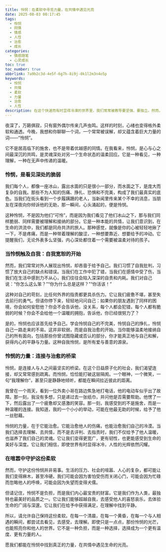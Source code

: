 ```yaml
---
title: 怜悯：在柔软中寻觅力量，在共情中遇见光亮
date: 2025-08-03 00:17:45
tags:
  - 怜悯
  - 同情
  - 情感
  - 人性
  - 治愈
  - 成长
categories:
  - 情感随笔
  - 心灵成长
toc: true
toc_number: true
abbrlink: 7a9b2c3d-4e5f-6g7h-8i9j-0k1l2m3n4o5p
keywords:
  - 怜悯
  - 共情
  - 柔软
  - 力量
  - 治愈
  - 人性
description: 在这个快速而有时显得冷漠的世界里，我们常常被教导要坚强、要独立。然而，在那些不经意的瞬间，当我们的心被他人的困境轻轻触动，当一种难以言喻的柔软涌上心头，我们才发现，原来“怜悯”并非脆弱，而是一种深植于人性的强大力量。它不是居高临下的施舍，而是灵魂深处的共鸣，是看见彼此脆弱后，选择伸出援手、给予理解的温柔。这是一种超越言语的连接，一种在黑暗中点亮微光的本能。
---
```


夜深了，万籁俱寂，只有窗外偶尔传来几声虫鸣。这样的时刻，心绪也变得格外柔软和通透。今晚，我想和你聊聊一个词，一个常常被误解，却又蕴含着巨大力量的词——“怜悯”。

它不是居高临下的施舍，也不是带着优越感的同情。在我看来，怜悯，是心与心之间最深沉的共鸣，是灵魂深处对另一个生命状态的温柔回应。它是一种看见，一种理解，一种在无声中传递的温暖。

### 怜悯，是看见深处的脆弱

我们每个人，都像一座冰山，露出水面的只是很小一部分，而水面之下，是庞大而复杂的自我。那些不为人知的伤痛、挣扎、恐惧和不完美，构成了我们最真实的底色。当我们在街头看到一个步履蹒跚的老人，当新闻里传来某个不幸的消息，当朋友在深夜向你倾诉他的无助，那一瞬间，心头涌起的，便是怜悯。

这种怜悯，不是因为他们“可怜”，而是因为我们看见了他们冰山之下，那与我们同样脆弱、同样需要被理解和接纳的部分。它是一种本能的共情，让我们意识到，在生命的洪流中，我们都是同舟共济的旅人。那种感觉，就像是你的心被轻轻地揪了一下，不是疼痛，而是一种带着理解的酸涩，一种想要靠近、想要给予的冲动。它提醒我们，无论外表多么坚强，内心深处都住着一个需要被温柔对待的孩子。

### 当怜悯触及自我：自我宽恕的开始

然而，我们常常对外人展现出怜悯，却吝啬于给予自己。我们习惯了自我批判，习惯了放大自己的缺点和错误。当我们在工作中犯了错，当我们在感情中受了伤，当我们在生活中感到力不从心，我们往往会陷入深深的自责和内耗。我们对自己说：“你怎么这么笨？”“你为什么总是这样？”“你活该！”

这种对自己的苛刻，比任何外界的指责都更具杀伤力。它让我们疲惫不堪，甚至失去前行的勇气。但请你停下来，轻轻地问问自己：如果你的朋友遇到了同样的困境，你会如何安慰他？你会不会告诉他，没关系，每个人都会犯错，每个人都有脆弱的时候？你会不会给他一个温暖的拥抱，告诉他，你已经很努力了？

是的，怜悯也应该首先给予自己。学会怜悯自己的不完美，怜悯自己的挣扎，怜悯自己一路走来的不易。这并非软弱，而是自我治愈的开始。当你能够温柔地接纳自己的所有面向，包括那些你曾试图隐藏或否认的部分，你才能真正地与自己和解，获得内心的平静与力量。这种自我怜悯，是所有爱与善意的源泉。

### 怜悯的力量：连接与治愈的桥梁

怜悯，是连接人与人之间最坚实的桥梁。在这个日益原子化的社会，我们渴望连接，却又常常感到疏离。而怜悯，恰恰能打破这层隔阂。一个眼神，一个微笑，一句“我理解你”，甚至只是静静地倾听，都能在瞬间拉近彼此的距离。

我曾在一个雨天，看到一位外卖小哥在路边焦急地打电话，他的电动车似乎出了故障。那一刻，我没有多想，只是递过去一张纸巾，并问他是否需要帮助。他愣了一下，然后露出了一个疲惫却又感激的笑容。那一刻，我感受到的不是施舍，而是一种温暖的连接。我知道，我的一个小小的举动，可能在他最无助的时候，给予了他一丝慰藉。

怜悯的力量，在于它能治愈。它能治愈他人的伤痛，也能治愈我们自己的冷漠。当我们选择去理解、去共情，而不是去评判、去指责时，我们不仅给予了他人温暖，也滋养了我们自己的灵魂。它让我们变得更宽广，更有韧性，也更能感受到生命的美好与深度。它让我们相信，即使世界有时显得冰冷，人性的光辉依然闪耀。

### 在喧嚣中守护这份柔软

然而，守护这份怜悯并非易事。生活的压力、社会的喧嚣、人心的复杂，都可能让我们变得麻木，甚至冷硬。我们可能会因为害怕受伤而关闭心门，可能会因为忙碌而忽略他人的呼唤，可能会因为失望而变得犬儒。

但请记住，怜悯不是负担，而是我们内心最宝贵的财富。它是我们作为人类，最独特也最美好的品质之一。它让我们能够超越自我，去感受他人的喜怒哀乐，去体验生命的广阔与深邃。它让我们在给予中获得满足，在理解中找到平静。

所以，请允许自己保持这份柔软。在每一个清晨，在每一个黄昏，在每一个与人相遇的瞬间，都尝试去看见，去感受，去理解。即使只是一点点，那份怜悯的光芒，也能照亮你和他人的世界。它不是一种负担，而是一种选择，选择成为一个更有温度、更有力量的人。

愿我们都能在怜悯中找到真正的力量，在共情中遇见生命的光亮。